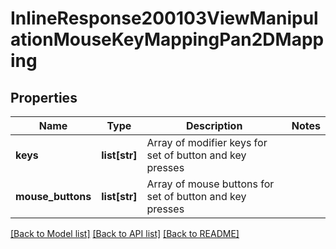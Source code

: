 # InlineResponse200103ViewManipulationMouseKeyMappingPan2DMapping

## Properties
Name | Type | Description | Notes
------------ | ------------- | ------------- | -------------
**keys** | **list[str]** | Array of modifier keys for set of button and key presses | 
**mouse_buttons** | **list[str]** | Array of mouse buttons for set of button and key presses | 

[[Back to Model list]](../README.md#documentation-for-models) [[Back to API list]](../README.md#documentation-for-api-endpoints) [[Back to README]](../README.md)


